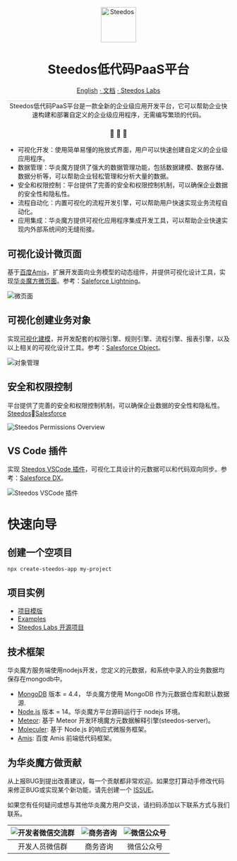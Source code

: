 <p align="center">
  <a href="https://www.steedos.cn/">
    <img alt="Steedos" src="https://steedos.github.io/assets/logo.png" width="80" />
  </a>
</p>
<h1 align="center">
  Steedos低代码PaaS平台
</h1>

<p align="center">
<a href="./README_en.md">English</a>
<a href="https://docs.steedos.com/" target="_blank"> · 文档</a>
<a href="https://github.com/steedos-labs/" target="_blank"> · Steedos Labs</a>
</p>


<p align="center" style="border-top: solid 1px #cccccc">
  Steedos低代码PaaS平台是一款全新的企业级应用开发平台，它可以帮助企业快速构建和部署自定义的企业级应用程序，无需编写繁琐的代码。
</p>

<h3 align="center">
 🤖 🎨 🚀
</h3>

- 可视化开发：使用简单易懂的拖放式界面，用户可以快速创建自定义的企业级应用程序。
- 数据管理：华炎魔方提供了强大的数据管理功能，包括数据建模、数据存储、数据分析等，可以帮助企业轻松管理和分析大量的数据。
- 安全和权限控制：平台提供了完善的安全和权限控制机制，可以确保企业数据的安全性和隐私性。
- 流程自动化：内置可视化的流程开发引擎，可以帮助用户快速实现业务流程自动化。
- 应用集成：华炎魔方提供可视化应用程序集成开发工具，可以帮助企业快速实现内外部系统间的无缝衔接。

## 可视化设计微页面

基于[百度Amis](https://aisuda.bce.baidu.com/amis/zh-CN/components)，扩展开发面向业务模型的动态组件，并提供可视化设计工具，实现[华炎魔方微页面](https://www.steedos.cn/docs/amis/start)。参考：[Saleforce Lightning](https://developer.salesforce.com/docs/component-library/documentation/en/lwc)。

![微页面](https://console.steedos.cn/api/files/images/642166bd671028003e75f910)

## 可视化创建业务对象

实现[可视化建模](https://www.steedos.cn/docs/admin/object)，并开发配套的权限引擎、规则引擎、流程引擎、报表引擎，以及以上相关的可视化设计工具。参考：[Salesforce Object](https://developer.salesforce.com/docs/atlas.en-us.object_reference.meta/object_reference/sforce_api_objects_concepts.htm)。

![对象管理](https://console.steedos.cn/api/files/images/64216644671028003e75f90e)

## 安全和权限控制

平台提供了完善的安全和权限控制机制，可以确保企业数据的安全性和隐私性。[Steedos](https://docs.steedos.com/admin/permissions/)🚀[Salesforce](https://developer.salesforce.com/docs/atlas.en-us.securityImplGuide.meta/securityImplGuide/security_data_access.htm)

![Steedos Permissions Overview](./docs/diagrams/Steedos%20Permissions.drawio.svg)

## VS Code 插件

实现 [Steedos VSCode 插件](https://www.steedos.cn/docs/developer/sync-metadata)，可视化工具设计的元数据可以和代码双向同步。参考：[Salesforce DX](https://developer.salesforce.com/developer-centers/developer-experience)。

![Steedos VSCode 插件](https://console.steedos.cn/api/files/images/6421667e671028003e75f90f)


# 快速向导

## 创建一个空项目

```
npx create-steedos-app my-project
```

## 项目实例

- [项目模版](https://github.com/steedos/steedos-project-template)
- [Examples](https://github.com/steedos/steedos-examples)
- [Steedos Labs 开源项目](https://github.com/steedos-labs/)

## 技术框架

华炎魔方服务端使用nodejs开发，您定义的元数据，和系统中录入的业务数据均保存在mongodb中。

- [MongoDB](https://www.mongodb.com/try/download/) 版本 = 4.4， 华炎魔方使用 MongoDB 作为元数据仓库和默认数据源.
- [Node.js](https://nodejs.org/en/download/) 版本 = 14。华炎魔方平台源码运行于 nodejs 环境。
- [Meteor](https://www.meteor.com): 基于 Meteor 开发环境魔方元数据解释引擎(steedos-server)。
- [Moleculer](https://moleculer.services/zh/): 基于 Node.js 的响应式微服务框架。
- [Amis](https://aisuda.bce.baidu.com/amis/zh-CN/components): 百度 Amis 前端低代码框架。

## 为华炎魔方做贡献

从上报BUG到提出改善建议，每一个贡献都非常欢迎。如果您打算动手修改代码来修正BUG或实现某个新功能，请先创建一个 [ISSUE](https://github.com/steedos/steedos-platform/issues)。


如果您有任何疑问或想与其他华炎魔方用户交谈，请扫码添加以下联系方式与我们联系。

| ![开发者微信交流群](https://steedos.github.io/assets/github/platform/cn/QR_wechat_developers.jpg) | ![商务咨询](https://steedos.github.io/assets/github/platform/cn/business_consulting.jpg)        | ![微信公众号](https://steedos.github.io/assets/github/platform/cn/public_number.jpg)|
| :-----: | :-----: | :-----: |
| 开发人员微信群  | 商务咨询  | 微信公众号 |



